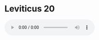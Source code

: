 # Leviticus 20

<audio controls>
  <source src="https://openbible.com/audio/hays/BSB_03_Lev_020_H.mp3" type="audio/mp3" />
  <a href="https://openbible.com/audio/hays/BSB_03_Lev_020_H.mp3" download="https://openbible.com/audio/hays/BSB_03_Lev_020_H.mp3">Download MP3 audio</a>.
</audio>

<!--@include: @/bible/translations/bsb/03_lev/verses/020.md-->